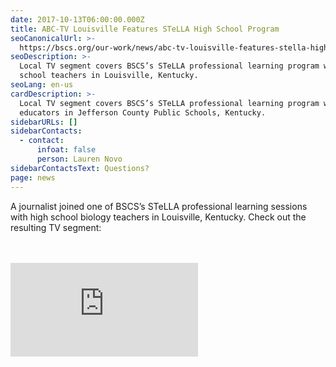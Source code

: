 ```yaml
---
date: 2017-10-13T06:00:00.000Z
title: ABC-TV Louisville Features STeLLA High School Program
seoCanonicalUrl: >-
  https://bscs.org/our-work/news/abc-tv-louisville-features-stella-high-school-program
seoDescription: >-
  Local TV segment covers BSCS’s STeLLA professional learning program with high
  school teachers in Louisville, Kentucky.
seoLang: en-us
cardDescription: >-
  Local TV segment covers BSCS’s STeLLA professional learning program with
  educators in Jefferson County Public Schools, Kentucky.
sidebarURLs: []
sidebarContacts:
  - contact:
      infoat: false
      person: Lauren Novo
sidebarContactsText: Questions?
page: news
---
```

A journalist joined one of BSCS’s STeLLA professional learning sessions with high school biology teachers in Louisville, Kentucky. Check out the resulting TV segment:

<div class="row justify-content-center" style="margin-bottom: 3rem; margin-top: 3rem;">
  <div class="col-10 col-xl-8">
    <div class='embed-container'>
      <iframe class="video-responsive" src="https://player.vimeo.com/video/331304857" frameborder="0" webkitallowfullscreen mozallowfullscreen allowfullscreen></iframe>
    </div>
  </div>
</div>
